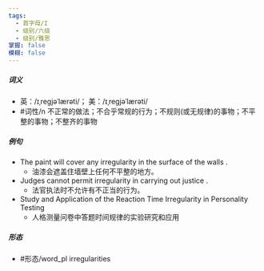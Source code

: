 ```yaml
---
tags:
  - 首字母/I
  - 级别/六级
  - 级别/雅思
掌握: false
模糊: false
---
```

##### 词义
- 英：/ɪˌreɡjəˈlærəti/； 美：/ɪˌreɡjəˈlærəti/
- #词性/n  不正常的做法；不合乎常规的行为；不规则(或无规律)的事物；不平整的事物；不整齐的事物
##### 例句
- The paint will cover any irregularity in the surface of the walls .
	- 油漆会遮盖住墙壁上任何不平整的地方。
- Judges cannot permit irregularity in carrying out justice .
	- 法官执法时不允许有不正当的行为。
- Study and Application of the Reaction Time Irregularity in Personality Testing
	- 人格测量问卷中答题时间规律的实验研究和应用
##### 形态
- #形态/word_pl irregularities
